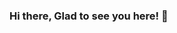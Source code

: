 ### Hi there, Glad to see you here! 👋


<!--
**apoorvatyagi61/apoorvatyagi61** is a ✨ _special_ ✨ repository because its `README.md` (this file) appears on your GitHub profile.-->
